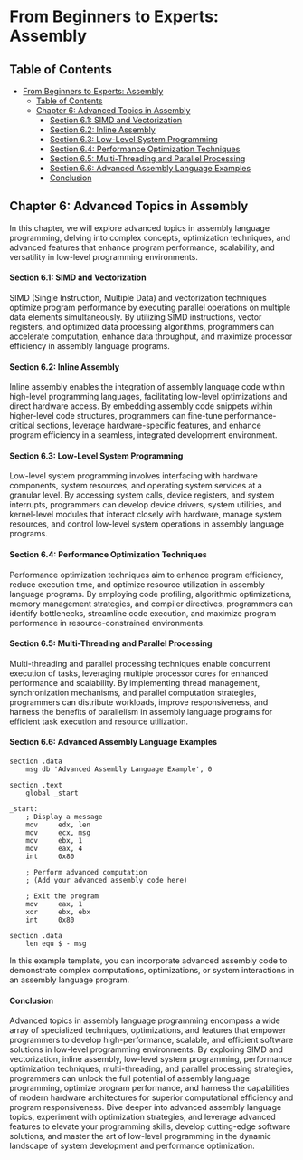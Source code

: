 # From Beginners to Experts: Assembly
## Table of Contents
- [From Beginners to Experts: Assembly](#from-beginners-to-experts-assembly)
  - [Table of Contents](#table-of-content)
  - [Chapter 6: Advanced Topics in Assembly](#chapter-6-advanced-topics-in-assembly)
      - [Section 6.1: SIMD and Vectorization](#section-61-simd-and-vectorization)
      - [Section 6.2: Inline Assembly](#section-62-inline-assembly)
      - [Section 6.3: Low-Level System Programming](#section-63-low-level-system-programming)
      - [Section 6.4: Performance Optimization Techniques](#section-64-performance-optimization-techniques)
      - [Section 6.5: Multi-Threading and Parallel Processing](#section-65-multi-threading-and-parallel-processing)
      - [Section 6.6: Advanced Assembly Language Examples](#section-66-advanced-assembly-language-examples)
      - [Conclusion](#conclusion)

## Chapter 6: Advanced Topics in Assembly

In this chapter, we will explore advanced topics in assembly language programming, delving into complex concepts, optimization techniques, and advanced features that enhance program performance, scalability, and versatility in low-level programming environments.

#### Section 6.1: SIMD and Vectorization

SIMD (Single Instruction, Multiple Data) and vectorization techniques optimize program performance by executing parallel operations on multiple data elements simultaneously. By utilizing SIMD instructions, vector registers, and optimized data processing algorithms, programmers can accelerate computation, enhance data throughput, and maximize processor efficiency in assembly language programs.

#### Section 6.2: Inline Assembly

Inline assembly enables the integration of assembly language code within high-level programming languages, facilitating low-level optimizations and direct hardware access. By embedding assembly code snippets within higher-level code structures, programmers can fine-tune performance-critical sections, leverage hardware-specific features, and enhance program efficiency in a seamless, integrated development environment.

#### Section 6.3: Low-Level System Programming

Low-level system programming involves interfacing with hardware components, system resources, and operating system services at a granular level. By accessing system calls, device registers, and system interrupts, programmers can develop device drivers, system utilities, and kernel-level modules that interact closely with hardware, manage system resources, and control low-level system operations in assembly language programs.

#### Section 6.4: Performance Optimization Techniques

Performance optimization techniques aim to enhance program efficiency, reduce execution time, and optimize resource utilization in assembly language programs. By employing code profiling, algorithmic optimizations, memory management strategies, and compiler directives, programmers can identify bottlenecks, streamline code execution, and maximize program performance in resource-constrained environments.

#### Section 6.5: Multi-Threading and Parallel Processing

Multi-threading and parallel processing techniques enable concurrent execution of tasks, leveraging multiple processor cores for enhanced performance and scalability. By implementing thread management, synchronization mechanisms, and parallel computation strategies, programmers can distribute workloads, improve responsiveness, and harness the benefits of parallelism in assembly language programs for efficient task execution and resource utilization.

#### Section 6.6: Advanced Assembly Language Examples

```assembly
section .data
    msg db 'Advanced Assembly Language Example', 0

section .text
    global _start

_start:
    ; Display a message
    mov     edx, len
    mov     ecx, msg
    mov     ebx, 1
    mov     eax, 4
    int     0x80

    ; Perform advanced computation
    ; (Add your advanced assembly code here)

    ; Exit the program
    mov     eax, 1
    xor     ebx, ebx
    int     0x80

section .data
    len equ $ - msg
```

In this example template, you can incorporate advanced assembly code to demonstrate complex computations, optimizations, or system interactions in an assembly language program.

#### Conclusion

Advanced topics in assembly language programming encompass a wide array of specialized techniques, optimizations, and features that empower programmers to develop high-performance, scalable, and efficient software solutions in low-level programming environments. By exploring SIMD and vectorization, inline assembly, low-level system programming, performance optimization techniques, multi-threading, and parallel processing strategies, programmers can unlock the full potential of assembly language programming, optimize program performance, and harness the capabilities of modern hardware architectures for superior computational efficiency and program responsiveness. Dive deeper into advanced assembly language topics, experiment with optimization strategies, and leverage advanced features to elevate your programming skills, develop cutting-edge software solutions, and master the art of low-level programming in the dynamic landscape of system development and performance optimization.
